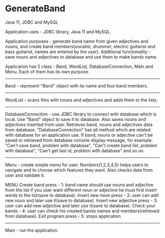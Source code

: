 # GenerateBand
Java 11, JDBC and MySQL


Application uses  - JDBC library, Java 11 and MySQL.

Application purposes - generate band name from given adjectives and nouns,
and create band members(vocalist, drummer, electric guitarist and bass guitarist, names are entered by the user).
Additional functionality - save nouns and adjectives to database and use them to make bands name.

Application has 5 class - Band, WordList, DatabaseConnection, Main and Menu.
Each of them has its own purpose.

***
Band - represent "Band" object with its name and four band members.

***
WordList - scans files with nouns and adjectives and adds them to the lists.

***
DatabaseConnection - use JDBC library to connect with database which is local. Use "Band" object to save it to database.
Also saves nouns and adjectives inserted from user. Retrieves band, nouns and adjectives data from database.
"DatabaseConnection" has all method which are related with database for an application use.
If band, nouns or adjective can't be saved or retrieved from database console display message, for example:
"Can't save band, problem with database",
"Can't create band list, problem with database",
"Can't get last id, problem with database" and so on.

***
Menu - create simple menu for user. Numbers(1,2,3,4,5) helps  users to navigate and to choose which features they want.
Also checks data from user and validate it.

MENU
Create band press - 1: band name should use nouns and adjective from the list if you user want different noun or adjective he must first insert words to the list(save to database).
Insert new noun press - 2: user can add new noun and later use it(save to database).
Insert new adjective press - 3: user can add new adjective and later use it(save to database).
Check your bands - 4: user can check his created bands names and members(retrieved from database).
Exit program press - 5: stops application

***
Main - run the application.
